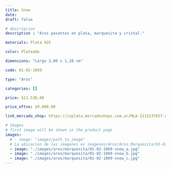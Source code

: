 ```yaml
---
title: Snow
date: 
draft: false

# descripcion
description : "Aros pasantes en plata, marquesita y cristal."

materials: Plata 925

color: Plateado

dimensions: "Largo 3,00 x 1,20 cm"

code: 01-02-1069

type: "Aros"

categories: []

price: $11.530,00

price_eftvo: $9.800,00

link_mercado_shop: https://inplata.mercadoshops.com.ar/MLA-1113237657-aros-plata-925-y-cristal-snow-_JM

# Images
# first image will be shown in the product page
images:
  # - image: "images/path_to_image"
  # La ubicacion de las imagenes es imagenes/Aros/Aros.Marquesita/01-02-1069-snow
  - image: "./images/aros/marquesita/01-02-1069-snow_a.jpg"
  - image: "./images/aros/marquesita/01-02-1069-snow_b.jpg"
  - image: "./images/aros/marquesita/01-02-1069-snow_c.jpg"
---
```

